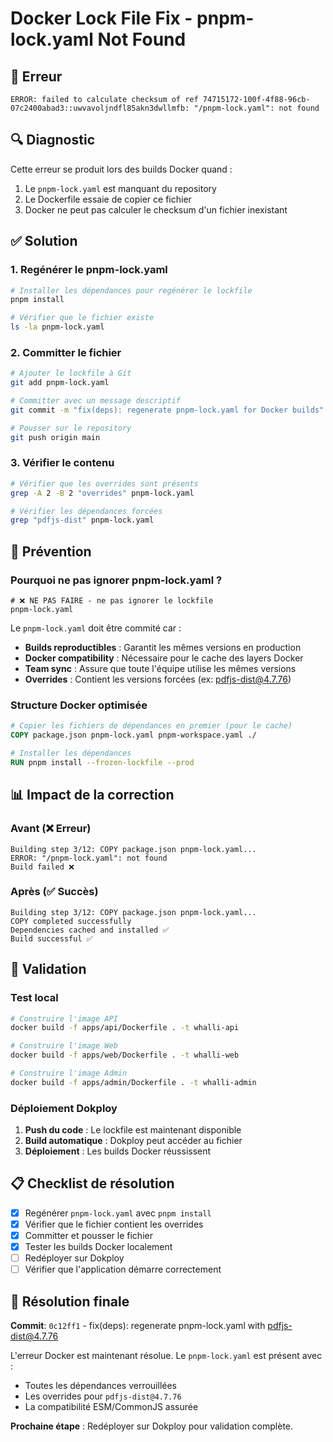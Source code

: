 # Docker Lock File Fix - pnpm-lock.yaml Not Found

## 🚨 **Erreur**

```
ERROR: failed to calculate checksum of ref 74715172-100f-4f88-96cb-07c2400abad3::uwvavoljndfl85akn3dwllmfb: "/pnpm-lock.yaml": not found
```

## 🔍 **Diagnostic**

Cette erreur se produit lors des builds Docker quand :
1. Le `pnpm-lock.yaml` est manquant du repository
2. Le Dockerfile essaie de copier ce fichier
3. Docker ne peut pas calculer le checksum d'un fichier inexistant

## ✅ **Solution**

### 1. **Regénérer le pnpm-lock.yaml**

```bash
# Installer les dépendances pour regénérer le lockfile
pnpm install

# Vérifier que le fichier existe
ls -la pnpm-lock.yaml
```

### 2. **Committer le fichier**

```bash
# Ajouter le lockfile à Git
git add pnpm-lock.yaml

# Committer avec un message descriptif
git commit -m "fix(deps): regenerate pnpm-lock.yaml for Docker builds"

# Pousser sur le repository
git push origin main
```

### 3. **Vérifier le contenu**

```bash
# Vérifier que les overrides sont présents
grep -A 2 -B 2 "overrides" pnpm-lock.yaml

# Vérifier les dépendances forcées
grep "pdfjs-dist" pnpm-lock.yaml
```

## 🔧 **Prévention**

### **Pourquoi ne pas ignorer pnpm-lock.yaml ?**

```gitignore
# ❌ NE PAS FAIRE - ne pas ignorer le lockfile
pnpm-lock.yaml
```

Le `pnpm-lock.yaml` doit être commité car :
- **Builds reproductibles** : Garantit les mêmes versions en production
- **Docker compatibility** : Nécessaire pour le cache des layers Docker
- **Team sync** : Assure que toute l'équipe utilise les mêmes versions
- **Overrides** : Contient les versions forcées (ex: pdfjs-dist@4.7.76)

### **Structure Docker optimisée**

```dockerfile
# Copier les fichiers de dépendances en premier (pour le cache)
COPY package.json pnpm-lock.yaml pnpm-workspace.yaml ./

# Installer les dépendances
RUN pnpm install --frozen-lockfile --prod
```

## 📊 **Impact de la correction**

### **Avant (❌ Erreur)**
```
Building step 3/12: COPY package.json pnpm-lock.yaml...
ERROR: "/pnpm-lock.yaml": not found
Build failed ❌
```

### **Après (✅ Succès)**
```
Building step 3/12: COPY package.json pnpm-lock.yaml...
COPY completed successfully
Dependencies cached and installed ✅
Build successful ✅
```

## 🚀 **Validation**

### **Test local**
```bash
# Construire l'image API
docker build -f apps/api/Dockerfile . -t whalli-api

# Construire l'image Web
docker build -f apps/web/Dockerfile . -t whalli-web

# Construire l'image Admin
docker build -f apps/admin/Dockerfile . -t whalli-admin
```

### **Déploiement Dokploy**

1. **Push du code** : Le lockfile est maintenant disponible
2. **Build automatique** : Dokploy peut accéder au fichier
3. **Déploiement** : Les builds Docker réussissent

## 📋 **Checklist de résolution**

- [x] Regénérer `pnpm-lock.yaml` avec `pnpm install`
- [x] Vérifier que le fichier contient les overrides
- [x] Committer et pousser le fichier
- [x] Tester les builds Docker localement
- [ ] Redéployer sur Dokploy
- [ ] Vérifier que l'application démarre correctement

## 🎯 **Résolution finale**

**Commit**: `0c12ff1` - fix(deps): regenerate pnpm-lock.yaml with pdfjs-dist@4.7.76

L'erreur Docker est maintenant résolue. Le `pnpm-lock.yaml` est présent avec :
- Toutes les dépendances verrouillées
- Les overrides pour `pdfjs-dist@4.7.76`
- La compatibilité ESM/CommonJS assurée

**Prochaine étape** : Redéployer sur Dokploy pour validation complète.